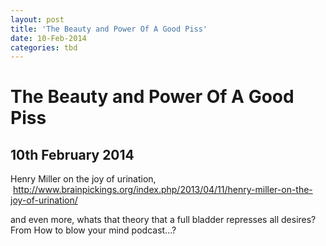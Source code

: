 ```yaml
---
layout: post
title: 'The Beauty and Power Of A Good Piss'
date: 10-Feb-2014
categories: tbd
---
```


# The Beauty and Power Of A Good Piss

## 10th February 2014

Henry Miller on the joy of urination,   http://www.brainpickings.org/index.php/2013/04/11/henry-miller-on-the-joy-of-urination/

and even more, whats that theory that a full bladder represses all desires? From How to blow your mind podcast...?

 

 
